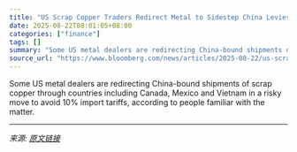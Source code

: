 ```yaml
---
title: "US Scrap Copper Traders Redirect Metal to Sidestep China Levies"
date: 2025-08-22T08:01:05+08:00
categories: ["finance"]
tags: []
summary: "Some US metal dealers are redirecting China-bound shipments of scrap copper through countries including Canada, Mexico and Vietnam in a risky move to avoid 10% import tariffs, according to people fami"
source_url: "https://www.bloomberg.com/news/articles/2025-08-22/us-scrap-copper-traders-redirect-metal-to-sidestep-china-levies"
---
```


Some US metal dealers are redirecting China-bound shipments of scrap copper through countries including Canada, Mexico and Vietnam in a risky move to avoid 10% import tariffs, according to people familiar with the matter.

---

*来源: [原文链接](https://www.bloomberg.com/news/articles/2025-08-22/us-scrap-copper-traders-redirect-metal-to-sidestep-china-levies)*

